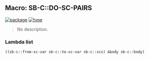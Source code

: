 ## Macro: SB-C::DO-SC-PAIRS
[![package](https://img.shields.io/badge/Package-SB--C-5f9ea0.svg?style=social&colorA=999999)](../) [![type](https://img.shields.io/badge/Type-Macro-5f9ea0.svg?style=social&colorA=999999)](../#macro) 

> No description.

### Lambda list
```cl
((sb-c::from-sc-var sb-c::to-sc-var sb-c::scs) &body sb-c::body)
```
